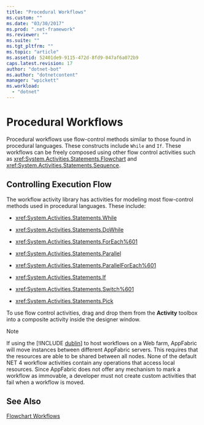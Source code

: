 ```yaml
---
title: "Procedural Workflows"
ms.custom: ""
ms.date: "03/30/2017"
ms.prod: ".net-framework"
ms.reviewer: ""
ms.suite: ""
ms.tgt_pltfrm: ""
ms.topic: "article"
ms.assetid: 52401de9-9115-472d-8fd9-047af6a072b9
caps.latest.revision: 17
author: "dotnet-bot"
ms.author: "dotnetcontent"
manager: "wpickett"
ms.workload: 
  - "dotnet"
---
```

# Procedural Workflows
Procedural workflows use flow-control methods similar to those found in procedural languages. These constructs include `While` and `If`. These workflows can be freely composed using other flow control activities such as <xref:System.Activities.Statements.Flowchart> and <xref:System.Activities.Statements.Sequence>.  
  
## Controlling Execution Flow  
 The workflow activity library has activities for modeling most flow-control methods used in procedural languages. These include:  
  
-   <xref:System.Activities.Statements.While>  
  
-   <xref:System.Activities.Statements.DoWhile>  
  
-   <xref:System.Activities.Statements.ForEach%601>  
  
-   <xref:System.Activities.Statements.Parallel>  
  
-   <xref:System.Activities.Statements.ParallelForEach%601>  
  
-   <xref:System.Activities.Statements.If>  
  
-   <xref:System.Activities.Statements.Switch%601>  
  
-   <xref:System.Activities.Statements.Pick>  
  
 To use flow control activities, drag and drop them from the **Activity** toolbox into a composite activity inside the designer window.  
  
> [!NOTE]
>  If using the [!INCLUDE [dublin](../../../includes/dublin-md.md)] to host workflows on a Web farm, AppFabric will move instances between different AppFabric servers. This requires that the resources are able to be shared between all nodes.  None of the default NET 4 workflow activities contain any operations that access local resources. Since AppFabric does not offer any mechanism to mark a workflow as immovable, a developer must not create custom activities that fail when a workflow is moved.  
  
## See Also  
 [Flowchart Workflows](../../../docs/framework/windows-workflow-foundation/flowchart-workflows.md)
